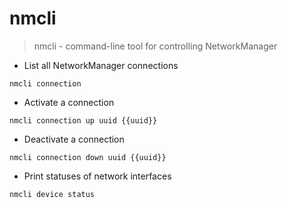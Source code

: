 # nmcli

> nmcli - command-line tool for controlling NetworkManager

- List all NetworkManager connections

`nmcli connection`

- Activate a connection

`nmcli connection up uuid {{uuid}}`

- Deactivate a connection

`nmcli connection down uuid {{uuid}}`

- Print statuses of network interfaces

`nmcli device status` 


